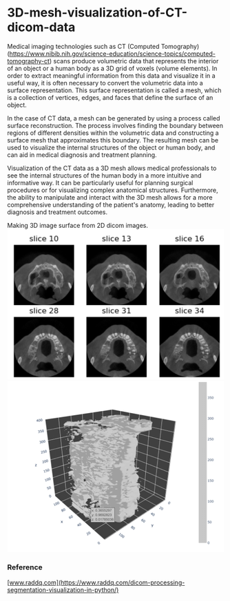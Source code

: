 # 3D-mesh-visualization-of-CT-dicom-data


Medical imaging technologies such as CT (Computed Tomography)(https://www.nibib.nih.gov/science-education/science-topics/computed-tomography-ct) scans produce volumetric data that represents the interior of an object or a human body as a 3D grid of voxels (volume elements). In order to extract meaningful information from this data and visualize it in a useful way, it is often necessary to convert the volumetric data into a surface representation. This surface representation is called a mesh, which is a collection of vertices, edges, and faces that define the surface of an object.

In the case of CT data, a mesh can be generated by using a process called surface reconstruction. The process involves finding the boundary between regions of different densities within the volumetric data and constructing a surface mesh that approximates this boundary. The resulting mesh can be used to visualize the internal structures of the object or human body, and can aid in medical diagnosis and treatment planning.

Visualization of the CT data as a 3D mesh allows medical professionals to see the internal structures of the human body in a more intuitive and informative way. It can be particularly useful for planning surgical procedures or for visualizing complex anatomical structures. Furthermore, the ability to manipulate and interact with the 3D mesh allows for a more comprehensive understanding of the patient's anatomy, leading to better diagnosis and treatment outcomes.

Making 3D image surface from 2D dicom images. 
![](https://github.com/uraimov92cnu/3D-mesh-visualization-of-CT-dicom-data/blob/main/CT_images.PNG)
![](https://github.com/uraimov92cnu/3D-mesh-visualization-of-CT-dicom-data/blob/main/3D_image.PNG)


### Reference
[www.raddq.com](https://www.raddq.com/dicom-processing-segmentation-visualization-in-python/)
